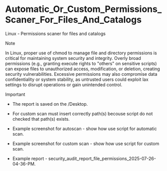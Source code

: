 # Automatic_Or_Custom_Permissions_Scaner_For_Files_And_Catalogs
Linux - Permissions scaner for files and catalogs


> [!NOTE]
> In Linux, proper use of chmod to manage file and directory permissions is critical for maintaining system security and integrity. Overly broad permissions (e.g., granting execute rights to "others" on sensitive scripts) can expose files to unauthorized access, modification, or deletion, creating security vulnerabilities. Excessive permissions may also compromise data confidentiality or system stability, as untrusted users could exploit lax settings to disrupt operations or gain unintended control.

> [!IMPORTANT]
> + The report is saved on the /Desktop.
> 
> + For custom scan must insert correctly path(s) becouse script do not checked that path(s) exists.
>
> + Example screenshot for autoscan - show how use script for automatic scan.
>
> + Example screenshot for custom scan - show how use script for custom scan.
>
> + Example report - security_audit_report_file_permissions_2025-07-26-04-36-PM.
